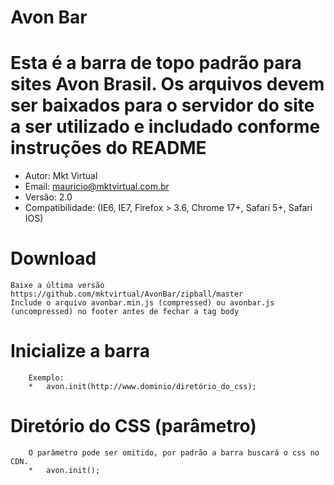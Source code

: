 Avon Bar
===

Esta é a barra de topo padrão para sites Avon Brasil. Os arquivos devem ser baixados para o servidor do site a ser utilizado e includado conforme instruções do README
===

* Autor: Mkt Virtual
* Email: mauricio@mktvirtual.com.br
* Versão: 2.0
* Compatibilidade: (IE6, IE7, Firefox > 3.6, Chrome 17+, Safari 5+, Safari IOS)

Download
===

	Baixe a última versão https://github.com/mktvirtual/AvonBar/zipball/master
	Include o arquivo avonbar.min.js (compressed) ou avonbar.js (uncompressed) no footer antes de fechar a tag body
	
Inicialize a barra
===

		Exemplo: 
		*	avon.init(http://www.dominio/diretório_do_css); 
	
Diretório do CSS (parâmetro)
===
		
		O parâmetro pode ser omitido, por padrão a barra buscará o css no CDN.
		*	avon.init();